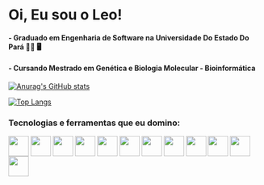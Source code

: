 <h1>Oi, Eu sou o Leo!</h1>
<h4>- Graduado em Engenharia de Software na Universidade Do Estado Do Pará  👨‍🎓 🖥️</h4>
<h4>- Cursando Mestrado em Genética e Biologia Molecular - Bioinformática</h4>

[![Anurag's GitHub stats](https://github-readme-stats.vercel.app/api?username=LeoCardoso910&show_icons=true&theme=tokyonight&hide=contribs,prs&)](https://github.com/LeoCardoso910/github-readme-stats)

[![Top Langs](https://github-readme-stats.vercel.app/api/top-langs/?username=anuraghazra&layout=compact&theme=tokyonight)](https://github.com/anuraghazra/github-readme-stats)

<h3>Tecnologias e ferramentas que eu domino:</h3>

<div>
  
  <img align="center" height="40" width="40" src="https://cdn.jsdelivr.net/gh/devicons/devicon@latest/icons/python/python-original-wordmark.svg" />
  
  <img align="center" height="40" width="40" src="https://cdn.jsdelivr.net/gh/devicons/devicon/icons/javascript/javascript-original.svg" />  
  
  <img align="center" height="40" width="40" src="https://cdn.jsdelivr.net/gh/devicons/devicon/icons/react/react-original-wordmark.svg" />
  
  <img align="center" height="40" width="40" src="https://cdn.jsdelivr.net/gh/devicons/devicon/icons/java/java-original-wordmark.svg" />
  
  <img align="center" height="40" width="40" src="https://cdn.jsdelivr.net/gh/devicons/devicon/icons/html5/html5-original.svg" />
  
  <img align="center" height="40" width="40" src="https://cdn.jsdelivr.net/gh/devicons/devicon/icons/css3/css3-original.svg" />
  
  <img align="center" height="40" width="40" src="https://cdn.jsdelivr.net/gh/devicons/devicon/icons/arduino/arduino-original-wordmark.svg" />
  
  <img align="center" height="40" width="40" src="https://cdn.jsdelivr.net/gh/devicons/devicon/icons/android/android-original.svg" />
  
  <img align="center" height="40" width="40" src="https://cdn.jsdelivr.net/gh/devicons/devicon/icons/c/c-original.svg" />
  
  <img align="center" height="40" width="40" src="https://cdn.jsdelivr.net/gh/devicons/devicon/icons/git/git-original.svg" />
  
  <img align="center" height="40" width="40"  src="https://cdn.jsdelivr.net/gh/devicons/devicon/icons/linux/linux-original.svg" />
  
  <img align="center" height="40" width="40" src="https://cdn.jsdelivr.net/gh/devicons/devicon/icons/vscode/vscode-original.svg" />
  
</div>
